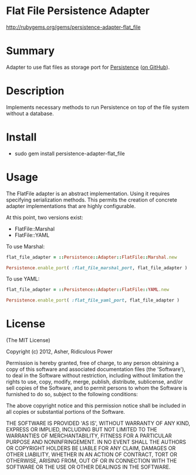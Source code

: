 # Flat File Persistence Adapter #

http://rubygems.org/gems/persistence-adapter-flat_file

# Summary #

Adapter to use flat files as storage port for <a href="https://rubygems.org/gems/persistence">Persistence</a> (<a href="https://github.com/RidiculousPower/persistence">on GitHub</a>).

# Description #

Implements necessary methods to run Persistence on top of the file system without a database.

# Install #

* sudo gem install persistence-adapter-flat_file

# Usage #

The FlatFile adapter is an abstract implementation. Using it requires specifying serialization methods. This permits the creation of concrete adapter implementations that are highly configurable.

At this point, two versions exist:

* FlatFile::Marshal
* FlatFile::YAML

To use Marshal:

```ruby
flat_file_adapter = ::Persistence::Adapter::FlatFile::Marshal.new

Persistence.enable_port( :flat_file_marshal_port, flat_file_adapter )
```

To use YAML:

```ruby
flat_file_adapter = ::Persistence::Adapter::FlatFile::YAML.new

Persistence.enable_port( :flat_file_yaml_port, flat_file_adapter )
```

# License #

  (The MIT License)

  Copyright (c) 2012, Asher, Ridiculous Power

  Permission is hereby granted, free of charge, to any person obtaining
  a copy of this software and associated documentation files (the
  'Software'), to deal in the Software without restriction, including
  without limitation the rights to use, copy, modify, merge, publish,
  distribute, sublicense, and/or sell copies of the Software, and to
  permit persons to whom the Software is furnished to do so, subject to
  the following conditions:

  The above copyright notice and this permission notice shall be
  included in all copies or substantial portions of the Software.

  THE SOFTWARE IS PROVIDED 'AS IS', WITHOUT WARRANTY OF ANY KIND,
  EXPRESS OR IMPLIED, INCLUDING BUT NOT LIMITED TO THE WARRANTIES OF
  MERCHANTABILITY, FITNESS FOR A PARTICULAR PURPOSE AND NONINFRINGEMENT.
  IN NO EVENT SHALL THE AUTHORS OR COPYRIGHT HOLDERS BE LIABLE FOR ANY
  CLAIM, DAMAGES OR OTHER LIABILITY, WHETHER IN AN ACTION OF CONTRACT,
  TORT OR OTHERWISE, ARISING FROM, OUT OF OR IN CONNECTION WITH THE
  SOFTWARE OR THE USE OR OTHER DEALINGS IN THE SOFTWARE.
